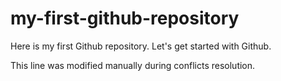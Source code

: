 # my-first-github-repository
Here is my first Github repository. Let's get started with Github.

This line was modified manually during conflicts resolution.
